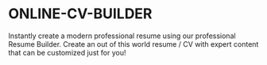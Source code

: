 # ONLINE-CV-BUILDER
Instantly create a modern professional resume using our professional Resume Builder. Create an out of this world resume / CV with expert content that can be customized just for you!
